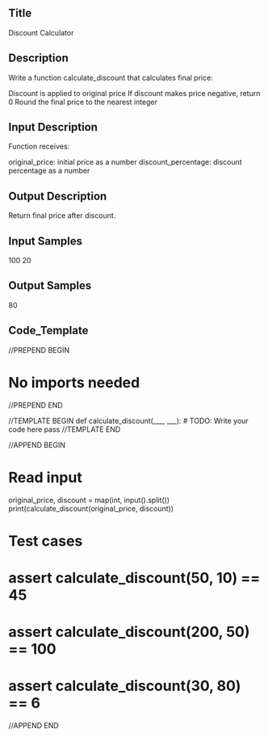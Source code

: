 ## Title
Discount Calculator

## Description
Write a function calculate_discount that calculates final price:

Discount is applied to original price
If discount makes price negative, return 0
Round the final price to the nearest integer

## Input Description
Function receives:

original_price: initial price as a number
discount_percentage: discount percentage as a number

## Output Description
Return final price after discount.

## Input Samples
100 20

## Output Samples
80


## Code_Template


//PREPEND BEGIN
# No imports needed
//PREPEND END

//TEMPLATE BEGIN
def calculate_discount(___, ___):
    # TODO: Write your code here
    pass
//TEMPLATE END

//APPEND BEGIN
# Read input
original_price, discount = map(int, input().split())
print(calculate_discount(original_price, discount))

# Test cases
# assert calculate_discount(50, 10) == 45
# assert calculate_discount(200, 50) == 100
# assert calculate_discount(30, 80) == 6
//APPEND END